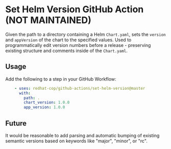 # Set Helm Version GitHub Action (NOT MAINTAINED)

Given the path to a directory containing a Helm `Chart.yaml`, sets the `version` and `appVersion` of the chart to the specified values.
Used to programmatically edit version numbers before a release - preserving existing structure and comments inside of the `Chart.yaml`.

## Usage

Add the following to a step in your GitHub Workflow:

```yaml
    - uses: redhat-cop/github-actions/set-helm-version@master
      with:
        path: .
        chart_version: 1.0.0
        app_version: 1.0.0
```

## Future

It would be reasonable to add parsing and automatic bumping of existing semantic versions based on keywords like "major", "minor", or "rc".
